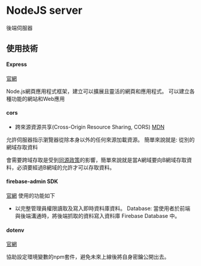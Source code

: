 # NodeJS server

後端伺服器

## 使用技術

#### Express

[官網](https://expressjs.com/)

Node.js網頁應用程式框架，建立可以擴展且靈活的網頁和應用程式。
可以建立各種功能的網站和Web應用

#### cors
- 跨來源資源共享(Cross-Origin Resource Sharing, CORS)
[MDN](https://developer.mozilla.org/zh-TW/docs/Web/HTTP/CORS)

允許伺服器指示瀏覽器從除本身以外的任何來源加載資源。
簡單來說就是: 從別的網域存取資料

會需要跨域存取是受到[同源政策](https://developer.mozilla.org/zh-TW/docs/Web/Security/Same-origin_policy)的影響，簡單來說就是當A網域要向B網域存取資料，必須要經過B網域的允許才可以存取資料。

#### firebase-admin SDK

[官網](https://firebase.google.com/docs/admin/setup?hl=zh-tw)
使用的功能如下

- 以完整管理員權限讀取及寫入即時資料庫資料。
Database: 當使用者於前端與後端溝通時，將後端抓取的資料寫入資料庫 Firebase Database 中。

#### dotenv

[官網](https://www.npmjs.com/package/dotenv)

協助設定環境變數的npm套件，避免未來上線後將自身密鑰公開出去。